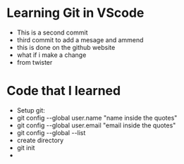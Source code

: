 # Learning Git in VScode
- This is a second commit
- third commit to add a mesage and ammend
- this is done on the github website
- what if i make a change
- from twister

# Code that I learned
- Setup git:
- git config --global user.name "name inside the quotes"
- git config --global user.email "email inside the quotes"
- git config --global --list
- create directory
- git init
- 